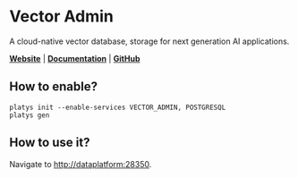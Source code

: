 # Vector Admin

A cloud-native vector database, storage for next generation AI applications.

**[Website](https://vectoradmin.com/)** | **[Documentation](https://docs.vectoradmin.com/)** | **[GitHub](https://github.com/Mintplex-Labs/vector-admin)**

## How to enable?

```
platys init --enable-services VECTOR_ADMIN, POSTGRESQL
platys gen
```

## How to use it?

Navigate to <http://dataplatform:28350>.

